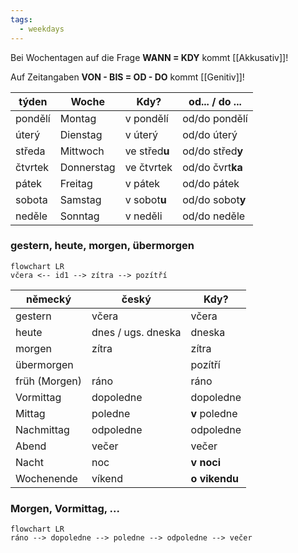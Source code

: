 ```yaml
---
tags:
  - weekdays
---
```

Bei Wochentagen auf die Frage **WANN = KDY** kommt [[Akkusativ]]!

Auf Zeitangaben **VON - BIS = OD - DO** kommt [[Genitiv]]!

| **týden** | **Woche**  | **Kdy?**      | **od... / do ...** |
| --------- | ---------- | ------------- | --- |
| pondělí   | Montag     | v pondělí     | od/do pondělí |
| úterý     | Dienstag   | v úterý       | od/do úterý |
| středa    | Mittwoch   | ve střed**u** | od/do střed**y** |
| čtvrtek   | Donnerstag | ve čtvrtek    | od/do čvrt**ka** |
| pátek     | Freitag    | v pátek       | od/do pátek |
| sobota    | Samstag    | v sobot**u**  | od/do sobot**y** |
| neděle    | Sonntag    | v neděli      | od/do neděle |


### gestern, heute, morgen, übermorgen
```mermaid
flowchart LR
včera <-- id1 --> zítra --> pozítří
```

| německý | český     | **Kdy?** |
| ------- | ---------- | --- |
| gestern      | včera             | včera | 
| heute        | dnes / ugs. dneska| dneska |
| morgen       | zítra             | zítra |
| übermorgen | | pozítří           | pozítří |
| früh (Morgen)| ráno              | ráno |
| Vormittag    | dopoledne         | dopoledne |
| Mittag       | poledne           | **v** poledne |
| Nachmittag   | odpoledne         | odpoledne |
| Abend        | večer             | večer |
| Nacht        | noc               | **v noci** |
| Wochenende   | víkend            | **o vikendu** |


### Morgen, Vormittag, ...
```mermaid
flowchart LR
ráno --> dopoledne --> poledne --> odpoledne --> večer
```

